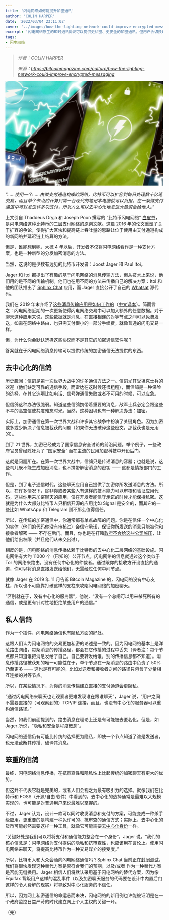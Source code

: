 ```yaml
---
title: '闪电网络如何能提升加密通讯'
author: 'COLIN HARPER'
date: '2022/03/04 23:11:02'
cover: '../images/how-the-lighting-network-could-improve-encrypted-messaging/privacy.jpg'
excerpt: '闪电网络原生的即时通讯协议可以提供更私密、更安全的加密通讯。但用户会切换过来吗？'
tags:
- 闪电网络
---
```



> *作者：COLIN HARPER*
> 
> *来源：<https://bitcoinmagazine.com/culture/how-the-lighting-network-could-improve-encrypted-messaging>*



![Lightning-native messaging protocols could offer more private and foolproof encrypted communications. But will users make the switch?](../images/how-the-lighting-network-could-improve-encrypted-messaging/privacy.jpg)

*“……使用一个……由微支付通道构成的网络，比特币可以扩容到每日处理数十亿笔交易，而且单个节点的计算只需一台现代的笔记本电脑就可以负担。在一条微支付通道中可以发送许多次支付，所以人么可以去中心化地发送大量资金给他人。”*

上文引自 Thaddeus Dryja 和 Joseph Poon 撰写的 “比特币闪电网络” [白皮书](https://lightning.network/lightning-network-paper.pdf)，是闪电网络这种比特币的二层支付网络的原创文献。这篇 2016 年的论文重塑了关于扩容的争论，使得扩大区块和提高链上吞吐量的思路让位于使用由支付通道构成的新网络并延迟链上结算的方法。

但是，谁能想到呢，大概 4 年以后，开发者不仅将闪电网络看作是一种支付方案，也是一种新型的分发加密消息的方法。

当然，这说的是少数有远见的比特币开发者：Joost Jager 和 Paul Itoi。

Jager 和 Itoi 都提出了有趣的基于闪电网络的消息传输方法，但从技术上来说，他们用的是不同的传输机制。他们也在用不同的方法来传播自己的解决方案：Itoi 和他的团队推出了 [Sphinx Chat](https://sphinx.chat/) 应用，而 Jager 直接公开了自己的 [Whatsat](https://github.com/joostjager/whatsat) 源代码。

我们在 2019 年末介绍了[这些消息传输应用是如何工作的](https://bitcoinmagazine.com/articles/on-lightning-messaging-apps-emerge-as-growing-use-case)（[中文译本](https://www.btcstudy.org/2022/03/09/on-lightning-messaging-apps-emerge-as-growing-use-case/)）。简而言之：闪电网络近期的一次更新使得闪电网络交易中可以加入额外的任意数据。对于聊天这种应用来说，这些数据就是消息，在直接相连的对等节点之间可以免费发送，如需在网络中路由，也只需支付很小的一部分手续费，就像普通的闪电交易一样。

但，为什么你会默认选择这些协议而不是其它的加密通信软件呢？

答案就在于闪电网络消息传输可以提供传统的加密通信无法提供的东西。

## 去中心化的信鸽

历史趣闻：信鸽是第一次世界大战中的许多通信方法之一。信鸽尤其受坦克士兵的欢迎（他们缺乏可靠的通信手段，而雷达在这时候还很粗糙），而信鸽是一种保险的选择，在其它选项比如电话、信号弹通信失败或者不可用的时候，可以应急。

但信鸽这种办法很脆弱。知道这些信鸽携带着重要的消息，敌军士兵必定会跟这些不幸的高空信使共度难忘时光。当然，这种困境也有一种解决办法：加密。

实际上，加密通信在第一次世界大战和许多其它战争中扮演了关键角色。因为加密或多或少解决了信息被截获的问题（如果你无法破译这些密文，那截获也是无用的）。

到了 21 世界，加密已经成为了国家信息安全讨论的前沿问题。举个例子，一些政府官员曾经[呼吁](https://www.technologyreview.com/2019/07/24/134062/trumps-justice-department-calls-for-encryption-backdoor-law/)为了 “国家安全” 而在主流的民用加密科技中开设后门。

这就是问题所在。在第一次世界大战中，信鸽只是传递消息的容器；也就是说，这些鸟儿既不能生成加密消息，也不携带解密消息的密钥 —— 这都是情报部门的工作。

但是，到了电子通信时代，这些聊天应用自己提供了加密你所发送消息的方法。所以，在许多情况下，除非你或者某些人有这样的技术能力可以审核和验证应用代码，这些你用来加密聊天的应用，仅在开发者能信守承诺的时候才能保持私密。这就是为什么大部分比特币人只相信开源的应用比如 Signal 是安全的，而其它的一些比如 WhatsApp 和 Telegram 则不那么值得信任。

所以，在传统的加密通信中，你通常都有单点故障的问题。你是在信任一个中心化的实体（他们的代码你没有审核过）会信守承诺，保证你所发送的消息只能被你和接收者解密 —— 不存在后门。而且，你也是在打赌[政府不会给这些公司施压](https://www.theguardian.com/technology/2019/oct/03/facebook-surveillance-us-uk-australia-backdoor-encryption)，让他们给出权限（并且他们从未交出过）。

相反的是，闪电网络的消息传播依赖于比特币的去中心化二层网络的基础设施。闪电网络有大约 11000 个（已知的）公开节点，闪电网络的信息就通过这个类似于 Tor 的网络来路由，没有任何中心化的仲裁者。通过跟你的接收方开设直接的通道，你可以将消息直接发送给他们，无需经过任何中间节点。

就像 Jager 在 2019 年 11 月告诉 Bitcoin Magazine 的，闪电网络没有中心支柱，所以也不可能靠打破这样的支柱来攻陷闪电网络的加密聊天。

“区别就在于，没有中心化的服务器”，他说，“没有一个总闸可以用来杀死所有的通信，或是更有针对性地拒绝某些用户的通信。”

## 私人信鸽

作为一个插件，闪电网络通信也有隐私方面的好处。

这跟人们认为闪电网络的交易更加私密的论述是一致的。因为闪电网络基本上是洋葱路由网络，每条消息的传播路径，都会在它传播的过程中丢失（译者注：每个节点都只知道谁把消息发给了自己，自己要转发给谁，别的传播信息都不知道）。消息传播路径被获知的唯一可能性在于，单个节点在一条消息的路由中负责了 50% 乃至更多 —— 这也是有可能的，比如发送者和接收者之间的路径只包含了少量相互连接的对等节点。

所以，在某些情况下，为你的消息传输建立直接的支付通道会更隐私。

“通过闪电网络来聊天也让观察者更难发现谁在跟谁聊天”，Jager 说，“用户之间不需要直接的（可观察到的）TCP/IP 连接，而且，也没有中心化的服务器可以重构通信路径。”

当然，如我们前面提到的，路由消息在理论上还是有可能被去匿名化。但是，如 Jager 所说，“隐私和安全是程度概念”。

闪电网络通信仍有可能比传统的选择更为隐私，即使一个节点知道了谁是发送者，也无法截断其传播、破译其消息。

## 笨重的信鸽

最终，闪电网络消息传播，在抗审查性和隐私性上比起传统的加密聊天有更大的优势。

但这并不代表它就是完美的，或者人们会视之为最有吸引力的选择。就像我们在比特币和 FOSS（开源/自由 软件）中看到的，去中心化的选择通常是最难以大规模实现的，也可能是对普通用户来说最难以掌握的。

不过，Jager 认为，设计一款可以同时收发消息和支付的方案，可能变成一种杀手级应用。更重要的是构建一种免许可的、抗审查的通信方式；实际上，去中心化的货币可能必然需要这样一种工具，就像它可能需要[去中心化身份](https://bitcoinmagazine.com/articles/microsofts-ion-is-an-open-source-bet-on-bitcoin)一样。

“关键好处是我们可以将将支付和通信能力整合在一个身份”，Jager 说。“我们的核心信念是：闪电网络为支付提供的隐私和抗审查性，也应该用在言论上。使用闪电网络来聊天，将提高比特币作为一种交易媒介的接受度。”

所以，比特币人和大众会涌向闪电网络通信吗？Sphinx Chat 当前正在[封闭测试](https://sphinx.chat/)，我们将很快发现这种替代方案是否符合我们的预期，以及/或者 作为一种替代方案是否能无缝换用。Jager 相信人们将默认采用基于闪电网络的替代方案，因为像 Equifax 背叛用户这样的混乱事件（以及加密聊天服务的代码要在设计中内置后门这样的令人费解的现实）将导致对中心化服务的不信任。

所以，因为网上私密通信的命运悬而未决，闪电网络的新用例也许能被证明是在一个政府监控日益严苛的时代建立网上个人主权的关键一环。

（完）

